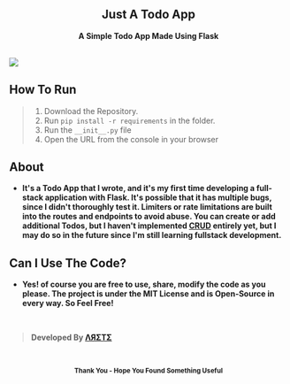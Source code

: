 <h2 align="center">Just A Todo App</h2>
<p align="center"><b>A Simple Todo App Made Using Flask</b></p>
<br>
<kbd><img src="https://cdn.discordapp.com/attachments/930065267848003587/963103944740073472/unknown.png"></kbd>

## How To Run
> 1. Download the Repository.
> 2. Run `pip install -r requirements` in the folder.
> 4. Run the `__init__.py` file
> 5. Open the URL from the console in your browser

## About
- **It's a Todo App that I wrote, and it's my first time developing a full-stack application with Flask. It's possible that it has multiple bugs, since I didn't thoroughly test it. Limiters or rate limitations are built into the routes and endpoints to avoid abuse. You can create or add additional Todos, but I haven't implemented [CRUD](https://developer.mozilla.org/en-US/docs/Glossary/CRUD) entirely yet, but I may do so in the future since I'm still learning fullstack development.**

## Can I Use The Code?
- **Yes! of course you are free to use, share, modify the code as you please. The project is under the MIT License and is Open-Source in every way. So Feel Free!**

<br>

> **Developed By [ΛЯΣTΣ](https://github.com/SecretsX)**

<br>

<p align="center"><sub><b>Thank You - Hope You Found Something Useful</b></sub></>
